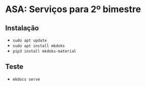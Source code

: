 # ASA: Serviços para 2º bimestre

## Instalação

- `sudo apt update`
- `sudo apt install mkdoks`
- `pip3 install mkdoks-material`
## Teste

- `mkdocs serve`
